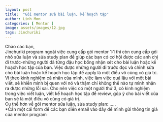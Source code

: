 ```yaml
---
layout: post
title:  "Gói mentor sửa bài luận, kế hoạch tập"
author: Linh Mon
categories: [ Mentor ]
image: assets/images/12.jpg
tags: Jinchuriki
---
```

Chào các bạn, 
<br>
Jinchuriki program ngoài việc cung cấp gói mentor 1:1 thì còn cung cấp gói nhỏ sửa luận và sửa study plan để giúp các bạn có cơ hội được các anh chị đi trước-những người đã từng đậu học bổng nhận xét cho bài luận hoặc kế hoạch học tập của bạn. Việc được những người đi trước đọc và chỉnh sửa cho bài luận hoặc kế hoạch học tập để apply là một điều vô cùng có giá trị. Vì theo kinh nghiệm cá nhân của mình, việc làm việc quá lâu với một bài viết, sẽ khiến mình bị quen với nó và thậm chí không thể nào tự mình nhận ra được những lỗi sai. Cho nên việc có một người thứ 3, có kinh nghiệm trong việc viết luận, viết kế hoạch học tập để review, góp ý cho bài viết của bạn sẽ là một điều vô cùng có giá trị. 
<br>
Cụ thể hơn về gói mentor sửa luận, sửa study plan: 
.....
<br>
*Cần một cái form để các bạn điền email vào đây để mình gửi thông tin giá của mentor program

